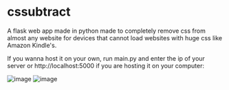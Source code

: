 # cssubtract

A flask web app made in python made to completely remove css from almost any website for devices that cannot load websites with huge css like Amazon Kindle's.

If you wanna host it on your own, run main.py and enter the ip of your server or http://localhost:5000 if you are hosting it on your computer:

![image](https://user-images.githubusercontent.com/56356202/123630840-af80bb80-d81e-11eb-946c-1575de7fc1eb.png)
![image](https://user-images.githubusercontent.com/56356202/123630890-c0313180-d81e-11eb-9550-cb9274d94f5a.png)

